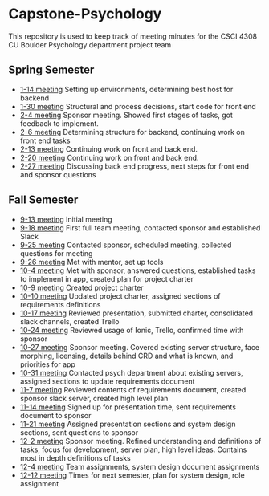 # Capstone-Psychology

This repository is used to keep track of meeting minutes for the CSCI 4308 CU Boulder Psychology department project team

## Spring Semester

- [1-14 meeting](/meeting_1-14.md) Setting up environments, determining best host for backend
- [1-30 meeting](/meeting_1-30.md) Structural and process decisions, start code for front end
- [2-4 meeting](/meeting_2-4.md) Sponsor meeting. Showed first stages of tasks, got feedback to implement.
- [2-6 meeting](/meeting_2-6.md) Determining structure for backend, continuing work on front end tasks
- [2-13 meeting](/meeting_2-13.md) Continuing work on front and back end.
- [2-20 meeting](/meeting_2-20.md) Continuing work on front and back end.
- [2-27 meeting](/meeting_2-27.md) Discussing back end progress, next steps for front end and sponsor questions

## Fall Semester

- [9-13 meeting](/meeting_9-13.md) Initial meeting
- [9-18 meeting](/meeting_9-18.md) First full team meeting, contacted sponsor and established Slack
- [9-25 meeting](/meeting_9-25.md) Contacted sponsor, scheduled meeting, collected questions for meeting
- [9-26 meeting](/meeting_9-26.md) Met with mentor, set up tools
- [10-4 meeting](/meeting_10-4.md) Met with sponsor, answered questions, established tasks to implement in app, created plan for project charter
- [10-9 meeting](/meeting_10-9.md) Created project charter
- [10-10 meeting](/meeting_10-10.md) Updated project charter, assigned sections of requirements definitions
- [10-17 meeting](/meeting_10-17.md) Reviewed presentation, submitted charter, consolidated slack channels, created Trello
- [10-24 meeting](/meeting_10-24.md) Reviewed usage of Ionic, Trello, confirmed time with sponsor
- [10-27 meeting](/meeting_10-27.md) Sponsor meeting.  Covered existing server structure, face morphing, licensing, details behind CRD and what is known, and priorities for app
- [10-31 meeting](/meeting_10-31.md) Contacted psych department about existing servers, assigned sections to update requirements document
- [11-7 meeting](/meeting_11-7.md) Reviewed contents of requirements document, created sponsor slack server, created high level plan
- [11-14 meeting](/meeting_11-14.md) Signed up for presentation time, sent requirements document to sponsor
- [11-21 meeting](/meeting_11-21.md) Assigned presentation sections and system design sections, sent questions to sponsor
- [12-2 meeting](/meeting_12-2.md) Sponsor meeting.  Refined understanding and definitions of tasks, focus for development, server plan, high level ideas.  Contains most in depth definitions of tasks
- [12-4 meeting](/meeting_12-4.md) Team assignments, system design document assignments
- [12-12 meeting](/meeting_12-12.md) Times for next semester, plan for system design, role assignment

